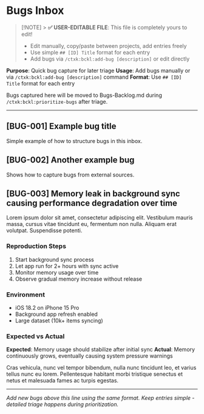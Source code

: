 # Bugs Inbox

<!-- Template Version: 1 | ContextKit: 0.2.7 | Updated: 2025-09-15 -->

> [!NOTE] > **✅ USER-EDITABLE FILE**: This file is completely yours to edit!
>
> - Edit manually, copy/paste between projects, add entries freely
> - Use simple `## [ID] Title` format for each entry
> - Add bugs via `/ctxk:bckl:add-bug [description]` or edit directly

**Purpose**: Quick bug capture for later triage
**Usage**: Add bugs manually or via `/ctxk:bckl:add-bug [description]` command
**Format**: Use `## [ID] Title` format for each entry

Bugs captured here will be moved to Bugs-Backlog.md during `/ctxk:bckl:prioritize-bugs` after triage.

---

## [BUG-001] Example bug title

<!-- Added: 2025-09-15 | Source: Me -->

Simple example of how to structure bugs in this inbox.

## [BUG-002] Another example bug

<!-- Added: 2025-09-15 | Source: Customer report -->

Shows how to capture bugs from external sources.

## [BUG-003] Memory leak in background sync causing performance degradation over time

<!-- Added: 2025-09-15 | Source: QA testing team -->

Lorem ipsum dolor sit amet, consectetur adipiscing elit. Vestibulum mauris massa, cursus vitae tincidunt eu, fermentum non nulla. Aliquam erat volutpat. Suspendisse potenti.

### Reproduction Steps

1. Start background sync process
2. Let app run for 2+ hours with sync active
3. Monitor memory usage over time
4. Observe gradual memory increase without release

### Environment

- iOS 18.2 on iPhone 15 Pro
- Background app refresh enabled
- Large dataset (10k+ items syncing)

### Expected vs Actual

**Expected**: Memory usage should stabilize after initial sync
**Actual**: Memory continuously grows, eventually causing system pressure warnings

Cras vehicula, nunc vel tempor bibendum, nulla nunc tincidunt leo, et varius tellus nunc eu lorem. Pellentesque habitant morbi tristique senectus et netus et malesuada fames ac turpis egestas.

---

_Add new bugs above this line using the same format. Keep entries simple - detailed triage happens during prioritization._
